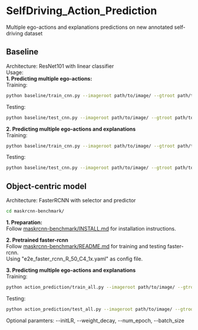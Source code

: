 # SelfDriving_Action_Prediction
Multiple ego-actions and explanations predictions on new annotated self-driving dataset


## Baseline
Architecture: ResNet101 with linear classifier  
Usage:  
**1. Predicting multiple ego-actions:**  
Training:  
```bash
python baseline/train_cnn.py --imageroot path/to/image/ --gtroot path/to/groundtruth/actions/ --out_dir output/directory/
```  
Testing:  
```bash
python baseline/test_cnn.py --imageroot path/to/image/ --gtroot path/to/groundtruth/actions/ --model_root path/to/trained/model/weights
```  


**2. Predicting multiple ego-actions and explanations**  
Training:  
```bash
python baseline/train_cnn.py --imageroot path/to/image/ --gtroot path/to/groundtruth/actions/ --resonroot path/to/groundtruth/explanations --out_dir output/directory/ --side
```  
Testing:  
```bash
python baseline/test_cnn.py --imageroot path/to/image/ --gtroot path/to/groundtruth/actions/ --resonroot path/to/groundtruth/explanations --model_root path/to/trained/model/weights --side
```  


## Object-centric model  
Architecture: FasterRCNN with selector and predictor  
```bash
cd maskrcnn-benchmark/
```  


**1. Preparation:**  
Follow [maskrcnn-benchmark/INSTALL.md](maskrcnn-benchmark/INSTALL.md) for installation instructions.  


**2. Pretrained faster-rcnn**  
Follow [maskrcnn-benchmark/README.md](maskrcnn-benchmark/README.md) for training and testing faster-rcnn.  
Using "e2e_faster_rcnn_R_50_C4_1x.yaml" as config file.  


**3. Predicting multiple ego-actions and explanations**  
Training:  
```bash
python action_prediction/train_all.py --imageroot path/to/image/ --gtroot path/to/groundtruth/actions/ --resonroot path/to/groundtruth/explanations --model_root path/to/pretrained/fasterrcnn/weights OUT_DIR output/directory MODEL.SIDE True
```  
Testing:  
```bash
python action_prediction/test_all.py --imageroot path/to/image/ --gtroot path/to/groundtruth/actions/ --resonroot path/to/groundtruth/explanations --model_root path/to/pretrained/fasterrcnn/weights OUT_DIR output/directory MODEL.SIDE True
```  
Optional paramters: --initLR, --weight_decay, --num_epoch, --batch_size  
